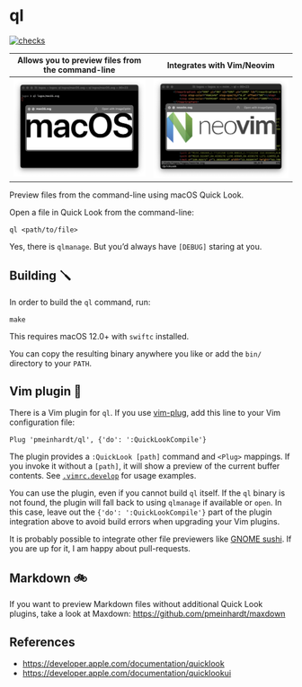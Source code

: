 # ql

[![checks](https://github.com/pmeinhardt/ql/actions/workflows/checks.yml/badge.svg)](https://github.com/pmeinhardt/ql/actions/workflows/checks.yml)

| Allows you to preview files from the command-line | Integrates with Vim/Neovim         |
| ------------------------------------------------- | ---------------------------------- |
| ![](./media/screenshot-macos.png)                 | ![](./media/screenshot-neovim.png) |

Preview files from the command-line using macOS Quick Look.

Open a file in Quick Look from the command-line:

```shell
ql <path/to/file>
```

Yes, there is `qlmanage`. But you’d always have `[DEBUG]` staring at you.

## Building 🪛

In order to build the `ql` command, run:

```shell
make
```

This requires macOS 12.0+ with `swiftc` installed.

You can copy the resulting binary anywhere you like or add the `bin/` directory to your `PATH`.

## Vim plugin 🔩

There is a Vim plugin for `ql`. If you use [vim-plug](https://github.com/junegunn/vim-plug), add this line to your Vim configuration file:

```vim
Plug 'pmeinhardt/ql', {'do': ':QuickLookCompile'}
```

The plugin provides a `:QuickLook [path]` command and `<Plug>` mappings. If you invoke it without a `[path]`, it will show a preview of the current buffer contents. See [`.vimrc.develop`](./.vimrc.develop) for usage examples.

You can use the plugin, even if you cannot build `ql` itself. If the `ql` binary is not found, the plugin will fall back to using `qlmanage` if available or `open`. In this case, leave out the `{'do': ':QuickLookCompile'}` part of the plugin integration above to avoid build errors when upgrading your Vim plugins.

It is probably possible to integrate other file previewers like [GNOME sushi](https://gitlab.gnome.org/GNOME/sushi). If you are up for it, I am happy about pull-requests.

## Markdown 🚲

If you want to preview Markdown files without additional Quick Look plugins, take a look at Maxdown:
https://github.com/pmeinhardt/maxdown

## References

- https://developer.apple.com/documentation/quicklook
- https://developer.apple.com/documentation/quicklookui

